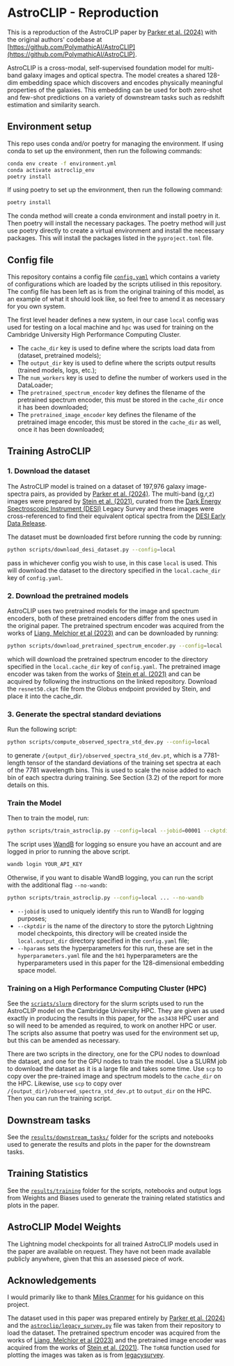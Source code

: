 # AstroCLIP - Reproduction
This is a reproduction of the AstroCLIP paper by [Parker et al. (2024)](https://arxiv.org/abs/2310.03024) with the original
authors' codebase at [https://github.com/PolymathicAI/AstroCLIP](https://github.com/PolymathicAI/AstroCLIP).

AstroCLIP is a cross-modal, self-supervised foundation model for multi-band galaxy images and optical spectra.
The model creates a shared 128-dim embedding space which discovers and encodes physically meaningful properties of the
galaxies.
This embedding can be used for both zero-shot and few-shot predictions on a variety of downstream tasks such as redshift
estimation and similarity search.

## Environment setup
This repo uses conda and/or poetry for managing the environment.
If using conda to set up the environment, then run the following commands:
```bash
conda env create -f environment.yml
conda activate astroclip_env
poetry install
```

If using poetry to set up the environment, then run the following command:
```bash
poetry install
```

The conda method will create a conda environment and install poetry in it.
Then poetry will install the necessary packages.
The poetry method will just use poetry directly to create a virtual environment and install the necessary packages.
This will install the packages listed in the `pyproject.toml` file.

## Config file
This repository contains a config file [`config.yaml`](config.yaml) which contains a variety of configurations which are loaded by
the scripts utilised in this repository. The config file has been left as is from the original training of this model,
as an example of what it should look like, so feel free to amend it as necessary for you own system.

The first level header defines a new system, in our case `local` config was used for testing on a local machine and `hpc`
was used for training on the Cambridge University High Performance Computing Cluster.

- The `cache_dir` key is used to define where the scripts load data from (dataset, pretrained models);
- The `output_dir` key is used to define where the scripts output results (trained models, logs, etc.);
- The `num_workers` key is used to define the number of workers used in the DataLoader;
- The `pretrained_spectrum_encoder` key defines the filename of the pretrained spectrum encoder, this must be stored in
the `cache_dir` once it has been downloaded;
- The `pretrained_image_encoder` key defines the filename of the pretrained image encoder, this must be stored in
the `cache_dir` as well, once it has been downloaded;

## Training AstroCLIP
### 1. Download the dataset
The AstroCLIP model is trained on a dataset of 197,976 galaxy image-spectra pairs, as provided by
[Parker et al. (2024)](https://arxiv.org/abs/2310.03024).
The multi-band (g,r,z) images were prepared by [Stein et al. (2021)](https://github.com/georgestein/ssl-legacysurvey),
curated from the [Dark Energy Spectroscopic Instrument (DESI)](https://www.desi.lbl.gov/)
Legacy Survey and these images were cross-referenced to find their equivalent optical spectra from the
[DESI Early Data Release](https://www.legacysurvey.org/).

The dataset must be downloaded first before running the code by running:
```bash
python scripts/download_desi_dataset.py --config=local
```
pass in whichever config you wish to use, in this case `local` is used.
This will download the dataset to the directory specified in the `local.cache_dir` key of `config.yaml`.

### 2. Download the pretrained models
AstroCLIP uses two pretrained models for the image and spectrum encoders, both of these pretrained encoders differ from
the ones used in the original paper.
The pretrained spectrum encoder was acquired from the works of [Liang, Melchior et al (2023)](https://github.com/pmelchior/spender)
and can be downloaded by running:
```bash
python scripts/download_pretrained_spectrum_encoder.py --config=local
```
which will download the pretrained spectrum encoder to the directory specified in the `local.cache_dir` key of `config.yaml`.
The pretrained image encoder was taken from the works of [Stein et al. (2021)](https://github.com/georgestein/ssl-legacysurvey)
and can be acquired by following the instructions on the linked repository. Download the `resnet50.ckpt` file from the
Globus endpoint provided by Stein, and place it into the cache_dir.

### 3. Generate the spectral standard deviations
Run the following script:
```bash
python scripts/compute_observed_spectra_std_dev.py --config=local
````
to generate `/{output_dir}/observed_spectra_std_dev.pt`, which is a 7781-length tensor of the standard deviations of the
training set spectra at each of the 7781 wavelength bins.
This is used to scale the noise added to each bin of each spectra during training.
See Section (3.2) of the report for more details on this.

### Train the Model
Then to train the model, run:
```bash
python scripts/train_astroclip.py --config=local --jobid=00001 --ckptdir=astroclip_ckpt_00001 --hparams=h01
````

The script uses [WandB](https://wandb.ai/site) for logging so ensure you have an account and are logged in prior to running
the above script.
```bash
wandb login YOUR_API_KEY
```

Otherwise, if you want to disable WandB logging, you can run the script with the additional flag `--no-wandb`:
```bash
python scripts/train_astroclip.py --config=local ... --no-wandb
````

- `--jobid` is used to uniquely identify this run to WandB for logging purposes;
- `--ckptdir` is the name of the directory to store the pytorch Lightning model checkpoints, this directory will be
created inside the `local.output_dir` directory specified in the `config.yaml` file;
- `--hparams` sets the hyperparameters for this run, these are set in the `hyperparameters.yaml` file and
the `h01` hyperparameters are the hyperparameters used in this paper for the 128-dimensional embedding space model.

### Training on a High Performance Computing Cluster (HPC)
See the [`scripts/slurm`](scripts/slurm) directory for the slurm scripts used to run the AstroCLIP model on the Cambridge University HPC.
They are given as used exactly in producing the results in this paper, for the `as3438` HPC user and so will need to be
amended as required, to work on another HPC or user.
The scripts also assume that poetry was used for the environment set up, but this can be amended as necessary.

There are two scripts in the directory, one for the CPU nodes to download the dataset, and one for the GPU nodes to train
the model.
Use a SLURM job to download the dataset as it is a large file and takes some time.
Use `scp` to copy over the pre-trained image and spectrum models to the `cache_dir` on the HPC.
Likewise, use `scp` to copy over `/{output_dir}/observed_spectra_std_dev.pt` to `output_dir` on the HPC.
Then you can run the training script.

## Downstream tasks
See the [`results/downstream_tasks/`](results/downstream_tasks) folder for the scripts and notebooks used to generate the results and plots in the paper
for the downstream tasks.

## Training Statistics
See the [`results/training`](results/training) folder for the scripts, notebooks and output logs from Weights and Biases
used to generate the training related statistics and plots in the paper.

## AstroCLIP Model Weights
The Lightning model checkpoints for all trained AstroCLIP models used in the paper are available on request.
They have not been made available publicly anywhere, given that this an assessed piece of work.

## Acknowledgements
I would primarily like to thank [Miles Cranmer](https://github.com/MilesCranmer) for his guidance on this project.

The dataset used in this paper was prepared entirely by [Parker et al. (2024)](https://arxiv.org/abs/2310.03024)
and the [`astroclip/legacy_survey.py`](astroclip/legacy_survey.py) file was taken from their repository to load the dataset.
The pretrained spectrum encoder was acquired from the works of [Liang, Melchior et al (2023)](https://github.com/pmelchior/spender)
and the pretrained image encoder was acquired from the works of [Stein et al. (2021)](https://github.com/georgestein/ssl-legacysurvey).
The `ToRGB` function used for plotting the images was taken as is from [legacysurvey](https://github.com/legacysurvey/imagine).

